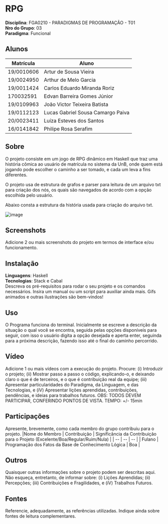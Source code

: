 # RPG

**Disciplina**: FGA0210 - PARADIGMAS DE PROGRAMAÇÃO - T01 <br>
**Nro do Grupo**: 03<br>
**Paradigma**: Funcional<br>

## Alunos
|Matrícula | Aluno |
| -- | -- |
| 19/0010606  |  Artur de Sousa Vieira |
| 19/0024950   |  Arthur de Melo Garcia |
| 19/0011424   |  Carlos Eduardo Miranda Roriz |
| 170032591   |  Edvan Barreira Gomes Júnior |
| 19/0109963   |  João Victor Teixeira Batista |
| 19/0112123   |  Lucas Gabriel Sousa Camargo Paiva |
| 20/0023411   |  Luíza Esteves dos Santos |
| 16/0141842   |  Philipe Rosa Serafim |

## Sobre 
O projeto consiste em um jogo de RPG dinâmico em Haskell que traz uma história cômica ao usuário de matrícula no sistema da UnB, onde quem está jogando pode escolher o caminho a ser tomado, e cada um leva a fins diferentes.

O projeto usa de estrutura de grafos e parser para leitura de um arquivo txt para criação dos nós, os quais são navegados de acordo com a opção escolhida pelo usuário.

Abaixo consta a estrutura da história usada para criação do arquivo txt.


![image](https://github.com/UnBParadigmas2023-2/2023.2_G3_Funcional/assets/66687841/603fc808-ea65-4f90-a2d9-4508197ee125)


## Screenshots
Adicione 2 ou mais screenshots do projeto em termos de interface e/ou funcionamento.

## Instalação 
**Linguagens**: Haskell<br>
**Tecnologias**: Stack e Cabal<br>
Descreva os pré-requisitos para rodar o seu projeto e os comandos necessários.
Insira um manual ou um script para auxiliar ainda mais.
Gifs animados e outras ilustrações são bem-vindos!

## Uso 
O Programa funciona do terminal. Inicialmente se escreve a descrição da situação o qual você se encontra, seguida pelas opções disponíveis para seguir, com isso o usuário digita a opção desejada e aperta enter, seguinda para a próxima descrição, fazendo isso até o final do caminho percorrido.

## Vídeo
Adicione 1 ou mais vídeos com a execução do projeto.
Procure: 
(i) Introduzir o projeto;
(ii) Mostrar passo a passo o código, explicando-o, e deixando claro o que é de terceiros, e o que é contribuição real da equipe;
(iii) Apresentar particularidades do Paradigma, da Linguagem, e das Tecnologias, e
(iV) Apresentar lições aprendidas, contribuições, pendências, e ideias para trabalhos futuros.
OBS: TODOS DEVEM PARTICIPAR, CONFERINDO PONTOS DE VISTA.
TEMPO: +/- 15min

## Participações
Apresente, brevemente, como cada membro do grupo contribuiu para o projeto.
|Nome do Membro | Contribuição | Significância da Contribuição para o Projeto (Excelente/Boa/Regular/Ruim/Nula) |
| -- | -- | -- |
| Fulano  |  Programação dos Fatos da Base de Conhecimento Lógica | Boa |

## Outros 
Quaisquer outras informações sobre o projeto podem ser descritas aqui. Não esqueça, entretanto, de informar sobre:
(i) Lições Aprendidas;
(ii) Percepções;
(iii) Contribuições e Fragilidades, e
(iV) Trabalhos Futuros.

## Fontes
Referencie, adequadamente, as referências utilizadas.
Indique ainda sobre fontes de leitura complementares.
